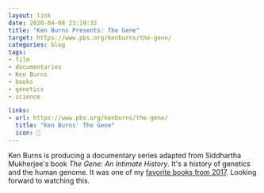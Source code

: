 ```yaml
---
layout: link
date: 2020-04-08 23:19:32
title: "Ken Burns Presents: The Gene"
target: https://www.pbs.org/kenburns/the-gene/
categories: blog
tags:
- film
- documentaries
- Ken Burns
- books
- genetics
- science

links:
- url: https://www.pbs.org/kenburns/the-gene/
  title: "Ken Burns' The Gene"
  icon: 🧬
---
```


Ken Burns is producing a documentary series adapted from Siddhartha Mukherjee's book _The Gene: An Intimate History_. It's a history of genetics and the human genome. It was one of my [favorite books from 2017](/post/books-of-2017/ "Books of 2017"). Looking forward to watching this.
